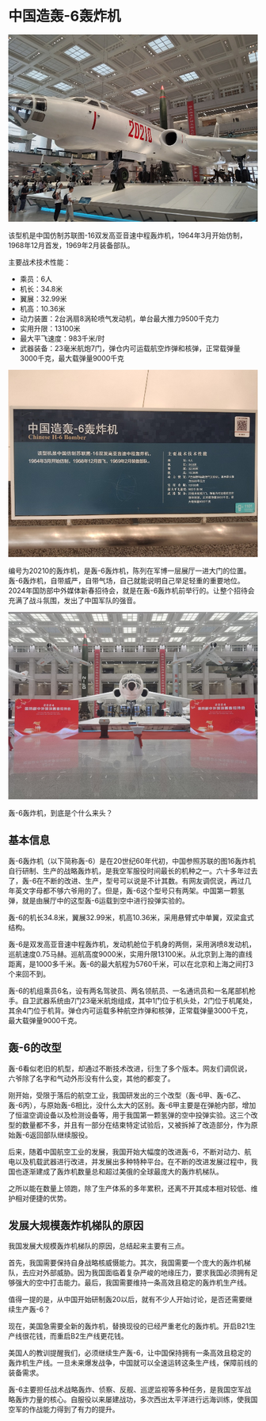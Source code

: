 # 中国造轰-6轰炸机

![](./images/Chinese-H-6-Bomber-3.jpg)

该型机是中国仿制苏联图-16双发高亚音速中程轰炸机，1964年3月开始仿制，1968年12月首发，1969年2月装备部队。

主要战术技术性能：

- 乘员：6人
- 机长：34.8米
- 翼展：32.99米
- 机高：10.36米
- 动力装置：2台涡扇8涡轮喷气发动机，单台最大推力9500千克力
- 实用升限：13100米
- 最大平飞速度：983千米/时
- 武器装备：23毫米航炮7门，弹仓内可运载航空炸弹和核弹，正常载弹量3000千克，最大载弹量9000千克

![](./images/Chinese-H-6-Bomber-1.jpg)

编号为20210的轰炸机，是轰-6轰炸机，陈列在军博一层展厅一进大门的位置。轰-6轰炸机，自带威严，自带气场，自己就能说明自己举足轻重的重要地位。2024年国防部中外媒体新春招待会，就是在轰-6轰炸机前举行的。让整个招待会充满了战斗氛围，发出了中国军队的强音。

![](./images/Chinese-H-6-Bomber-2.jpg)

轰-6轰炸机，到底是个什么来头？

## 基本信息

轰-6轰炸机（以下简称轰-6）是在20世纪60年代初，中国参照苏联的图16轰炸机自行研制、生产的战略轰炸机，是我空军服役时间最长的机种之一。六十多年过去了，轰-6在不断的改进、生产，型号可以说是不计其数。有网友调侃说，再过几年英文字母都不够六爷用的了。但是，轰-6这个型号只有两架。中国第一颗氢弹，就是由展厅中的这型轰-6运载到空中进行投弹实验的。

轰-6的机长34.8米，翼展32.99米，机高10.36米，采用悬臂式中单翼，双梁盒式结构。

轰-6是双发高亚音速中程轰炸机，发动机舱位于机身的两侧，采用涡喷8发动机，巡航速度0.75马赫。巡航高度9000米，实用升限13100米。从北京到上海的直线距离，是1000多千米。轰-6的最大航程为5760千米，可以在北京和上海之间打3个来回不到。

轰-6的机组乘员6名，设有两名驾驶员、两名领航员、一名通讯员和一名尾部机枪手。自卫武器系统由7门23毫米航炮组成，其中1门位于机头处，2门位于机尾处，其余4门位于机背。弹仓内可运载多种航空炸弹和核弹，正常载弹量3000千克，最大载弹量9000千克。

## 轰-6的改型

轰-6看似老旧的机型，却通过不断技术改进，衍生了多个版本。网友们调侃说，六爷除了名字和气动外形没有什么变，其他的都变了。

刚开始，受限于落后的航空工业，我国研发出的三个改型（轰-6甲、轰-6乙、轰-6丙），与原始轰-6相比，没什么太大的区别。轰-6甲主要是在弹舱内部，增加了恒温空调设备以及检测设备等，用于我国第一颗氢弹的空中投弹实验。这三个改型的数量都不多，并且有一部分在结束特定试验后，又被拆掉了改造部分，作为原始轰-6返回部队继续服役。

后来，随着中国航空工业的发展，我国开始大幅度的改进轰-6，不断对动力、航电以及机载武器进行改进，并发展出多种特种平台。在不断的改进发展过程中，我国也逐渐建成了轰炸机数量总和超过美俄的全球最庞大的轰炸机梯队。

之所以能在数量上领跑，除了生产体系的多年累积，还离不开其成本相对较低、维护相对便捷的优势。

## 发展大规模轰炸机梯队的原因

我国发展大规模轰炸机梯队的原因，总结起来主要有三点。

首先，我国需要保持自身战略核威慑能力。其次，我国需要一个庞大的轰炸机梯队，去应对外部威胁。因为我国面临着复杂严峻的地缘压力，要求我国必须拥有足够强大的空中打击能力。最后，我国需要维持一条高效且稳定的轰炸机生产线。

值得一提的是，从中国开始研制轰20以后，就有不少人开始讨论，是否还需要继续生产轰-6？

现在，美国急需要全新的轰炸机，替换现役的已经严重老化的轰炸机。开启B21生产线很花钱，而重启B2生产线更花钱。

美国人的教训提醒我们，必须继续生产轰-6，让中国保持拥有一条高效且稳定的轰炸机生产线。一旦未来爆发战争，中国就可以全速运转这条生产线，保障前线的装备需求。

轰-6主要担任战术战略轰炸、侦察、反舰、巡逻监视等多种任务，是我国空军战略轰炸力量的核心。自服役以来屡建战功，多次西出太平洋进行远海训练，使我国空军的作战能力得到了有力的提升。